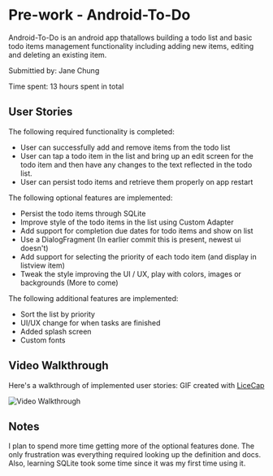 # Pre-work - Android-To-Do

Android-To-Do is an android app thatallows building a todo list and basic todo items management functionality including adding new items, editing and deleting an existing item.

Submittied by: Jane Chung 

Time spent: 13 hours spent in total 

## User Stories 
The following required functionality is completed:

* User can successfully add and remove items from the todo list
* User can tap a todo item in the list and bring up an edit screen for the todo item and then have any changes to the text reflected in the todo list.
* User can persist todo items and retrieve them properly on app restart

The following optional features are implemented:

* Persist the todo items through SQLite 
* Improve style of the todo items in the list using Custom Adapter
* Add support for completion due dates for todo items and show on list 
* Use a DialogFragment (In earlier commit this is present, newest ui doesn't) 
* Add support for selecting the priority of each todo item (and display in listview item)
* Tweak the style improving the UI / UX, play with colors, images or backgrounds (More to come) 

The following additional features are implemented: 

* Sort the list by priority 
* UI/UX change for when tasks are finished 
* Added splash screen
* Custom fonts

## Video Walkthrough 

Here's a walkthrough of implemented user stories:
GIF created with [LiceCap](http://www.cockos.com/licecap/)

<img src='http://i.imgur.com/uGliS6o.gif' title='Video Walkthrough' width='' alt='Video Walkthrough' />

## Notes 
I plan to spend more time getting more of the optional features done. The only frustration was everything required looking up the definition and docs. Also, learning SQLite took some time since it was my first time using it. 

